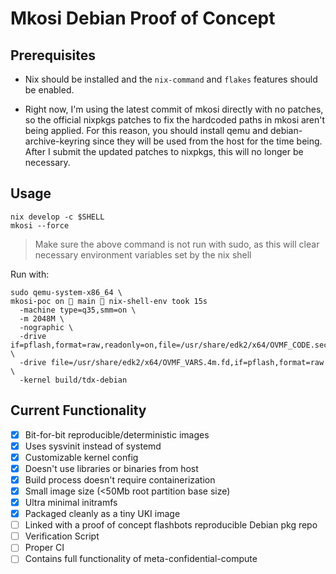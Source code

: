 Mkosi Debian Proof of Concept
=============================


Prerequisites
-------------

- Nix should be installed and the `nix-command` and `flakes` features should be enabled.

- Right now, I'm using the latest commit of mkosi directly with no patches, so the official nixpkgs patches to fix the hardcoded paths in mkosi aren't being applied. For this reason, you should install qemu and debian-archive-keyring since they will be used from the host for the time being. After I submit the updated patches to nixpkgs, this will no longer be necessary.

Usage
-----

```shell
nix develop -c $SHELL
mkosi --force
```

> Make sure the above command is not run with sudo, as this will clear necessary environment variables set by the nix shell

Run with:

```shell
sudo qemu-system-x86_64 \                                                                   mkosi-poc on  main  nix-shell-env took 15s 
  -machine type=q35,smm=on \
  -m 2048M \
  -nographic \
  -drive if=pflash,format=raw,readonly=on,file=/usr/share/edk2/x64/OVMF_CODE.secboot.4m.fd \
  -drive file=/usr/share/edk2/x64/OVMF_VARS.4m.fd,if=pflash,format=raw \
  -kernel build/tdx-debian
```


Current Functionality
---------------------

- [x] Bit-for-bit reproducible/deterministic images
- [x] Uses sysvinit instead of systemd
- [x] Customizable kernel config
- [x] Doesn't use libraries or binaries from host
- [x] Build process doesn't require containerization
- [x] Small image size (<50Mb root partition base size)
- [x] Ultra minimal initramfs
- [x] Packaged cleanly as a tiny UKI image
- [ ] Linked with a proof of concept flashbots reproducible Debian pkg repo
- [ ] Verification Script
- [ ] Proper CI
- [ ] Contains full functionality of meta-confidential-compute
